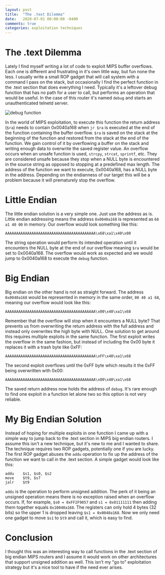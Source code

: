```yaml
---
layout: post
title:  "The .text Dilemma"
date:   2020-07-01 00:00:00 -0400
comments: true
categories: exploitation techniques
---
```


# The .text Dilemma 
Lately I find myself writing a lot of code to exploit MIPS buffer overflows. Each one is different and frustrating in it's own little way, but fun none the less. I usually write a small ROP gadget that will call system with a command I pass on the stack, but occasionally I find the perfect function in the .text section that does everything I need. Typically it's a leftover debug function that has no path for a user to call, but performs an operation that would be useful. In the case of this router it's named `debug` and starts an unauthenticated telnetd server.

![debug function]({{site.baseurl}}/assets/images/text_dilemma/debug.png)

In the world of MIPS exploitation, to execute this function the return address (`$ra`) needs to contain 0x0040a168 when `jr $ra` is executed at the end of the function containing the buffer overflow. `$ra` is saved on the stack at the beginning of the function and restored from the stack at the end of the function. We gain control of it by overflowing a buffer on the stack and writing enough data to overwrite the saved register value. An overflow occurs when an unsafe function is used, `strcpy`, `strcat`, `sprintf`, etc. They are considered unsafe because they  stop when a NULL byte is encountered in the source string as opposed to stopping at a predefined max length. The address of the function we want to execute, 0x0040a168, has a NULL byte in the address. Depending on the endianness of our target this will be a problem because it will prematurely stop the overflow.

# Little Endian
The little endian solution is a very simple one. Just use the address as is. Little endian addressing means the address `0x0040a168` is represented as `68 a1 40 00` in memory. Our overflow would look something like this:

	AAAAAAAAAAAAAAAAAAAAAAAAAAAAAAAAAAAAAAAAA\x68\xa1\x40\x00

The string operation would perform its intended operation until it encounters the NULL byte at the end of our overflow meaning `$ra` would be set to 0x0040a168. The overflow would work as expected and we would jump to 0x0040a168 to execute the `debug` function.

# Big Endian 
Big endian on the other hand is not as straight forward. The address `0x0040a168` would be represented in memory in the same order, `00 40 a1 68`, meaning our overflow would look like this:

	AAAAAAAAAAAAAAAAAAAAAAAAAAAAAAAAAAAAAAAAA\x00\x40\xa1\x68
	
Remember that the overflow will stop when it encounters a NULL byte? That prevents us from overwriting the return address with the full address and instead only overwrites the high byte with NULL. One solution to get around this requires multiple exploits in the same function. The first exploit writes the overflow in the same fashion, but instead of including the 0x00 byte it replaces it with a trash byte like 0xFF:

	AAAAAAAAAAAAAAAAAAAAAAAAAAAAAAAAAAAAAAAAA\xFF\x40\xa1\x68
	
The second exploit overflows until the 0xFF byte which results it the 0xFF being overwritten with 0x00:

	AAAAAAAAAAAAAAAAAAAAAAAAAAAAAAAAAAAAAAAAA\x00\x40\xa1\x68
	
The saved return address now holds the address of `debug`. It's rare enough to find one exploit in a function let alone two so this option is not very reliable. 

# My Big Endian Solution
Instead of hoping for multiple exploits in one function I came up with a simple way to jump back to the .text section in MIPS big endian routers. I assume this isn't a new technique, but it's new to me and I wanted to share. The technique requires two ROP gadgets, potentially one if you are lucky. The first ROP gadget abuses the `addu` operation to fix up the address of the function we want to call in the .text section. A simple gadget would look like this:
	
	addu 	$s1, $s0, $s2
	move 	$t9, $s7
	jalr 	$t9
		
`addu` is the operation to perform unsigned addition. The perk of it being an unsigned operation means there is no exception raised when an overflow occurs. If, for example, `$s0 = 0xFF2F9057` and `s1 = 0x01111111` then adding them together equals `0x10040a168`. The registers can only hold 4 bytes (32 bits) so the upper 1 is dropped leaving `$s1 = 0x0040a168`. Now we only need one gadget to move `$s1` to `$t9` and call it, which is easy to find.

# Conclusion
I thought this was an interesting way to call functions in the .text section of big endian MIPS routers and I assume it would work on other architectures that support unsigned addition as well. This isn't my "go to" exploitation strategy but it's a nice tool to have if the need ever arises. 

